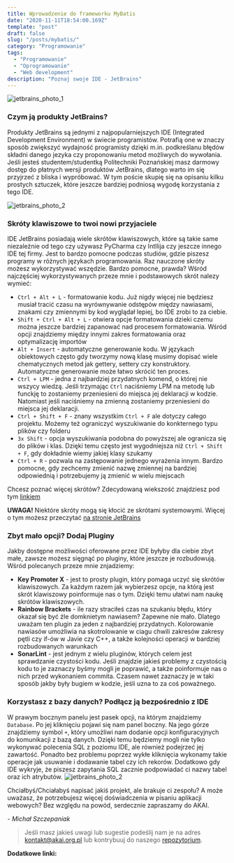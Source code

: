```yaml
---
title: Wprowadzenie do frameworku MyBatis
date: "2020-11-11T18:54:00.169Z"
template: "post"
draft: false
slug: "/posts/mybatis/"
category: "Programowanie"
tags:
  - "Programowanie"
  - "Oprogramowanie"
  - "Web development"
description: "Poznaj swoje IDE - JetBrains"
---
```

![jetbrains_photo_1](/media/images-jetbrains.png)

### Czym ją produkty JetBrains?
Produkty JetBrains są jednymi z najpopularniejszych IDE (Integrated Development Environment) w świecie programistów. 
Potrafią one w znaczy sposób zwiększyć wydajność programisty dzięki m.in. podkreślanu błędów składni danego jezyka czy proponowaniu metod możliwych do wywołania.
Jeśli jesteś studentem/studentką Politechniki Poznańskiej masz darmowy dostęp do płatnych wersji produktów JetBrains, dlatego warto im się przyjrzeć z bliska i wypróbować. 
W tym poście skupię się na opisaniu kilku prostych sztuczek, które jeszcze bardziej podniosą wygodę korzystania z tego IDE.

![jetbrains_photo_2](/media/ides-jetbrains.png)
### Skróty klawiszowe to twoi nowi przyjaciele
IDE JetBrains posiadają wiele skrótów klawiszowych, które są takie same niezależnie od tego czy używasz PyCharma czy Intllija czy jeszcze innego IDE tej firmy. 
Jest to bardzo pomocne podczas studiów, gdzie piszesz programy w różnych językach programowania. 
Raz nauczone skróty możesz wykorzystywać wszędzie. Bardzo pomocne, prawda? 
Wśród najczęściej wykorzystywanych przeze mnie i podstawowych skrót nalezy wymieć:
- `Ctrl + Alt + L` - formatowanie kodu. Już nigdy więcej nie będziesz musiał tracić czasu na wyrównywanie odstępów między nawiasami, znakami czy zmiennymi by kod wyglądał lepiej, bo IDE zrobi to za ciebie. 
- `Shift + Ctrl + Alt + L` - otwiera opcje formatowania dzieki czemu można jeszcze bardziej zapanować nad procesem formatowania. Wśród opcji znajdziemy między innymi zakres formatowania oraz optymalizację importów
- `Alt + Insert` - automatyczne generowanie kodu. W językach obiektowych często gdy tworzymy nową klasę musimy dopisać wiele chematycznych metod jak gettery, settery czy konstruktory. Automatyczne generowanie może łatwo skrócić ten proces.
- `Ctrl + LPM` - jedna z najbardziej przydatnych komend, o której nie wszycy wiedzą. Jeśli trzymając `Ctrl` naciśniemy LPM na metodę lub funckję to zostaniemy przeniesieni do miejsca jej deklaracji w kodzie. Natomiast jeśli naciśniemy na zmienną zostaniemy przeniesieni do miejsca jej deklaracji.
- `Ctrl + Shift + F` - znany wszystkim `Ctrl + F` ale dotyczy całego projektu. Możemy też ograniczyć wyszukiwanie do konkternego typu plików czy folderu
- `3x Shift` - opcja wyszukiwania podobna do powyższej ale ogranicza się do plików i klas. Dzięki temu często jest wygodniejsza niż `Ctrl + Shift + F`, gdy dokładnie wiemy jakiej klasy szukamy
- `Ctrl + R` - pozwala na zastępowanie jednego wyrażenia innym. Bardzo pomocne, gdy zechcemy zmienić nazwę zmiennej na bardziej odpowiednią i potrzebujemy ją zmienić w wielu miejscach

Chcesz poznać więcej skrótów? Zdecydowaną wiekszość znajdziesz pod tym [linkiem](https://resources.jetbrains.com/storage/products/intellij-idea/docs/IntelliJIDEA_ReferenceCard.pdf?_ga=2.54832427.1862380870.1598387885-556184972.1595441919)

**UWAGA!** Niektóre skróty mogą się kłocić ze skrótami systemowymi. Więcej o tym możesz przeczytać [na stronie JetBrains](https://www.jetbrains.com/help/idea/configuring-keyboard-and-mouse-shortcuts.html#conflicts)

### Zbyt mało opcji? Dodaj Pluginy
Jakby dostępne możliwości oferowane przez IDE byłyby dla ciebie zbyt małe, zawsze możesz sięgnąć po pluginy, które jeszcze je rozbudowują.
Wśród polecanych przeze mnie znjadziemy:
- **Key Promoter X** - jest to prosty plugin, który pomaga uczyć się skrótów klawiszowych. Za każdym razem jak wybierzesz opcje, na którą jest skrót klawiszowy poinformuje nas o tym. Dzięki temu ułatwi nam naukę skrótów klawiszowych.
- **Rainbow Brackets** - ile razy straciłeś czas na szukaniu błędu, który okazał się być źle domknietym nawiasem? Zapewne nie mało.
Dlatego uważam ten plugin za jeden z najbardziej przydatnych.
Kolorowanie nawiasów umożliwia na skotrolowanie w ciagu chwili zakresów zakresy pętli czy if-ów w Javie czy C++, a także kolejności operacji w bardziej rozbudowanych warunkach
- **SonarLint** - jest jednym z wielu pluginów, których celem jest sprawdzanie czystości kodu. 
Jeśli znajdzie jakieś problemy z czystością kodu to je zaznaczy byśmy mogli je poprawić, a także poinformuje nas o nich przed wykonaniem commita. 
Czasem nawet zaznaczy je w taki sposób jakby były bugiem w kodzie, jeśli uzna to za coś poważnego.

### Korzystasz z bazy danych? Podłącz ją bezpośrednio z IDE
W prawym bocznym panelu jest pasek opcji, na którym znajdziemy `Database`. Po jej kliknięciu pojawi się nam panel boczny. 
Na jego górze znajdziemy symbol `+`, który umożliwi nam dodanie opcji konfiguracyjnych do komunikacji z bazą danych.
Dzięki temu będziemy mogli nie tylko wykonywać polecenia SQL z poziomu IDE, ale również podejrzeć jej zawartość. 
Ponadto bez problemu poprzez wykłe kliknięcia wykonamy takie operacje jak usuwanie i dodawanie tabel czy ich rekorów.
Dodatkowo gdy IDE wykryje, że piszesz zapytania SQL zacznie podpowiadać ci nazwy tabel oraz ich atrybutów.
![jetbrains_photo_2](/media/database-jetbrains.png)

Chciałbyś/Chciałabyś napisać jakiś projekt, ale brakuje ci zespołu? A może uważasz, że potrzebujesz więcej doświadczenia w pisaniu aplikacji webowych? Bez względu na powód, serdecznie zapraszamy do AKAI.


*- Michał Szczepaniak*

> Jeśli masz jakieś uwagi lub sugestie podeślij nam je na adres [kontakt@akai.org.pl](mailto:kontakt@akai.org.pl) lub kontrybuuj do naszego [repozytorium](https://github.com/akai-org/blog).

**Dodatkowe linki:**

